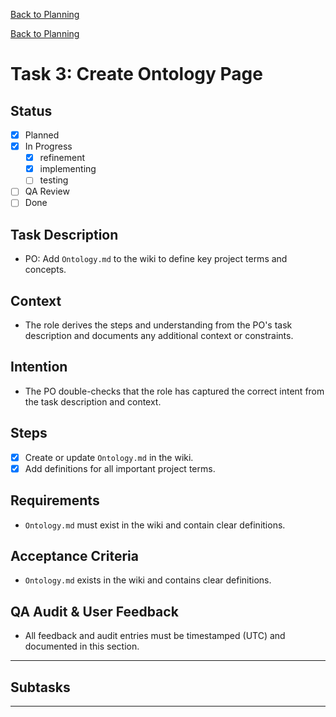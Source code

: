 [Back to Planning](./planning.md)


[Back to Planning](./planning.md)

# Task 3: Create Ontology Page

## Status
- [x] Planned
- [x] In Progress
  - [x] refinement
  - [x] implementing
  - [ ] testing
- [ ] QA Review
- [ ] Done

## Task Description
- PO: Add `Ontology.md` to the wiki to define key project terms and concepts.

## Context
- The role derives the steps and understanding from the PO's task description and documents any additional context or constraints.

## Intention
- The PO double-checks that the role has captured the correct intent from the task description and context.

## Steps
- [x] Create or update `Ontology.md` in the wiki.
- [x] Add definitions for all important project terms.

## Requirements
- `Ontology.md` must exist in the wiki and contain clear definitions.

## Acceptance Criteria
- `Ontology.md` exists in the wiki and contains clear definitions.

## QA Audit & User Feedback
- All feedback and audit entries must be timestamped (UTC) and documented in this section.

---
## Subtasks

---
